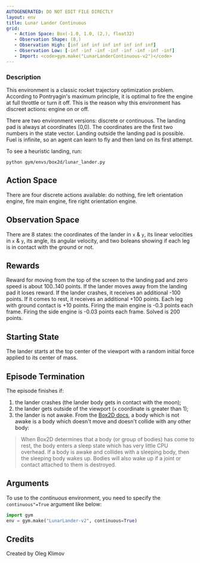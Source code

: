 ```yaml
---
AUTOGENERATED: DO NOT EDIT FILE DIRECTLY
layout: env
title: Lunar Lander Continuous
grid:
   - Action Space: Box(-1.0, 1.0, (2,), float32)
   - Observation Shape: (8,)
   - Observation High: [inf inf inf inf inf inf inf inf]
   - Observation Low: [-inf -inf -inf -inf -inf -inf -inf -inf]
   - Import: <code>gym.make("LunarLanderContinuous-v2")</code>
---
```

### Description
This environment is a classic rocket trajectory optimization problem.
According to Pontryagin's maximum principle, it is optimal to fire the
engine at full throttle or turn it off. This is the reason why this
environment has discreet actions: engine on or off.

There are two environment versions: discrete or continuous.
The landing pad is always at coordinates (0,0). The coordinates are the
first two numbers in the state vector.
Landing outside the landing pad is possible. Fuel is infinite, so an agent
can learn to fly and then land on its first attempt.

To see a heuristic landing, run:
```
python gym/envs/box2d/lunar_lander.py
```
<!-- To play yourself, run: -->
<!-- python examples/agents/keyboard_agent.py LunarLander-v2 -->

## Action Space
There are four discrete actions available: do nothing, fire left
orientation engine, fire main engine, fire right orientation engine.

## Observation Space
There are 8 states: the coordinates of the lander in `x` & `y`, its linear
velocities in `x` & `y`, its angle, its angular velocity, and two boleans
showing if each leg is in contact with the ground or not.

## Rewards
Reward for moving from the top of the screen to the landing pad and zero
speed is about 100..140 points.
If the lander moves away from the landing pad it loses reward.
If the lander crashes, it receives an additional -100 points. If it comes
to rest, it receives an additional +100 points. Each leg with ground
contact is +10 points.
Firing the main engine is -0.3 points each frame. Firing the side engine
is -0.03 points each frame. Solved is 200 points.

## Starting State
The lander starts at the top center of the viewport with a random initial
force applied to its center of mass.

## Episode Termination
The episode finishes if:
1) the lander crashes (the lander body gets in contact with the moon);
2) the lander gets outside of the viewport (`x` coordinate is greater than 1);
3) the lander is not awake. From the [Box2D docs](https://box2d.org/documentation/md__d_1__git_hub_box2d_docs_dynamics.html#autotoc_md61),
    a body which is not awake is a body which doesn't move and doesn't
    collide with any other body:
> When Box2D determines that a body (or group of bodies) has come to rest,
> the body enters a sleep state which has very little CPU overhead. If a
> body is awake and collides with a sleeping body, then the sleeping body
> wakes up. Bodies will also wake up if a joint or contact attached to
> them is destroyed.

## Arguments
To use to the _continuous_ environment, you need to specify the
`continuous"=True` argument like below:
```python
import gym
env = gym.make("LunarLander-v2", continuous=True)
```

<!-- ### Version History -->
<!-- - v2: -->
<!-- - v1: -->

<!-- ### References -->

## Credits
Created by Oleg Klimov